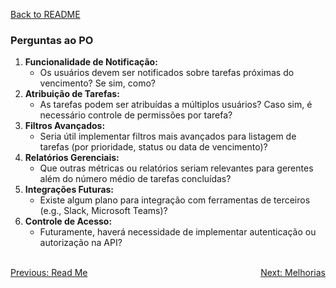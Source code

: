 [Back to README](../README.md)

### Perguntas ao PO

1. **Funcionalidade de Notificação:**
    - Os usuários devem ser notificados sobre tarefas próximas do vencimento? Se sim, como?
2. **Atribuição de Tarefas:**
    - As tarefas podem ser atribuídas a múltiplos usuários? Caso sim, é necessário controle de permissões por tarefa?
3. **Filtros Avançados:**
    - Seria útil implementar filtros mais avançados para listagem de tarefas (por prioridade, status ou data de vencimento)?
4. **Relatórios Gerenciais:**
    - Que outras métricas ou relatórios seriam relevantes para gerentes além do número médio de tarefas concluídas?
5. **Integrações Futuras:**
    - Existe algum plano para integração com ferramentas de terceiros (e.g., Slack, Microsoft Teams)?
6. **Controle de Acesso:**
    - Futuramente, haverá necessidade de implementar autenticação ou autorização na API?

<br/>
<div style="display: flex; justify-content: space-between;">
  <a href="../README.md">Previous: Read Me</a>
  <a href="./melhorias.md">Next: Melhorias</a>
</div>

